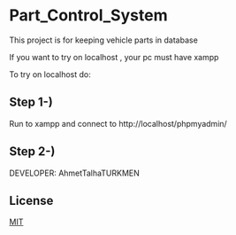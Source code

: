 # Part_Control_System

This project is for keeping vehicle parts in database

If you want to try on localhost , your pc must have xampp 

To try on localhost do:

## Step 1-)
Run to xampp and connect to  http://localhost/phpmyadmin/

## Step 2-)

DEVELOPER: AhmetTalhaTURKMEN

## License
[MIT](https://choosealicense.com/licenses/mit/)
